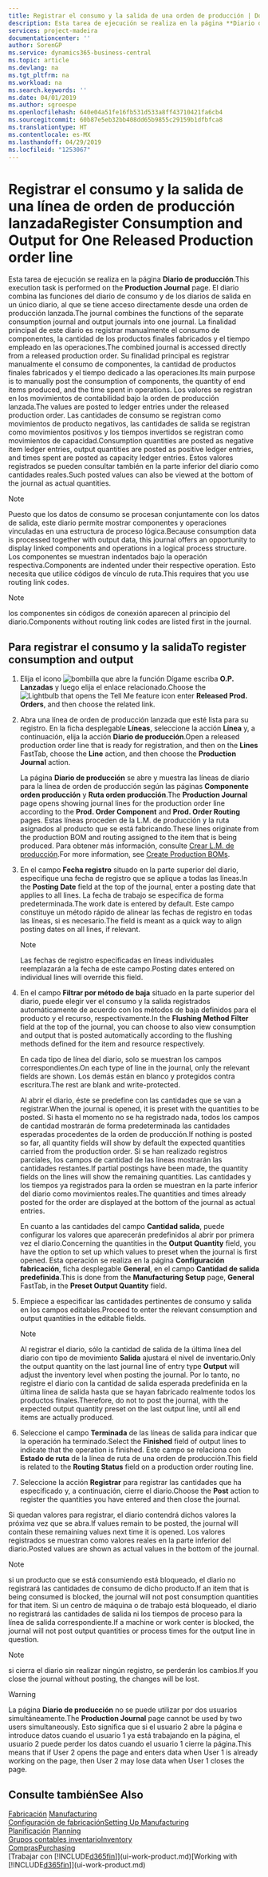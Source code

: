 ```yaml
---
title: Registrar el consumo y la salida de una orden de producción | Documentos de Microsoft
description: Esta tarea de ejecución se realiza en la página **Diario de producción**. El diario combina las funciones del diario de consumo y de los diarios de salida en un único diario, al que se tiene acceso directamente desde una orden de producción lanzada. La finalidad principal de este diario es registrar manualmente el consumo de componentes, la cantidad de los productos finales fabricados y el tiempo empleado en las operaciones. Su finalidad principal es registrar manualmente el consumo de componentes, la cantidad de productos finales fabricados y el tiempo dedicado a las operaciones.
services: project-madeira
documentationcenter: ''
author: SorenGP
ms.service: dynamics365-business-central
ms.topic: article
ms.devlang: na
ms.tgt_pltfrm: na
ms.workload: na
ms.search.keywords: ''
ms.date: 04/01/2019
ms.author: sgroespe
ms.openlocfilehash: 640e04a51fe16fb531d533a8ff43710421fa6cb4
ms.sourcegitcommit: 60b87e5eb32bb408dd65b9855c29159b1dfbfca8
ms.translationtype: HT
ms.contentlocale: es-MX
ms.lasthandoff: 04/29/2019
ms.locfileid: "1253067"
---
```

# <a name="register-consumption-and-output-for-one-released-production-order-line"></a><span data-ttu-id="9ae37-106">Registrar el consumo y la salida de una línea de orden de producción lanzada</span><span class="sxs-lookup"><span data-stu-id="9ae37-106">Register Consumption and Output for One Released Production order line</span></span>
<span data-ttu-id="9ae37-107">Esta tarea de ejecución se realiza en la página **Diario de producción**.</span><span class="sxs-lookup"><span data-stu-id="9ae37-107">This execution task is performed on the **Production Journal** page.</span></span> <span data-ttu-id="9ae37-108">El diario combina las funciones del diario de consumo y de los diarios de salida en un único diario, al que se tiene acceso directamente desde una orden de producción lanzada.</span><span class="sxs-lookup"><span data-stu-id="9ae37-108">The journal combines the functions of the separate consumption journal and output journals into one journal.</span></span> <span data-ttu-id="9ae37-109">La finalidad principal de este diario es registrar manualmente el consumo de componentes, la cantidad de los productos finales fabricados y el tiempo empleado en las operaciones.</span><span class="sxs-lookup"><span data-stu-id="9ae37-109">The combined journal is accessed directly from a released production order.</span></span> <span data-ttu-id="9ae37-110">Su finalidad principal es registrar manualmente el consumo de componentes, la cantidad de productos finales fabricados y el tiempo dedicado a las operaciones.</span><span class="sxs-lookup"><span data-stu-id="9ae37-110">Its main purpose is to manually post the consumption of components, the quantity of end items produced, and the time spent in operations.</span></span> <span data-ttu-id="9ae37-111">Los valores se registran en los movimientos de contabilidad bajo la orden de producción lanzada.</span><span class="sxs-lookup"><span data-stu-id="9ae37-111">The values are posted to ledger entries under the released production order.</span></span> <span data-ttu-id="9ae37-112">Las cantidades de consumo se registran como movimientos de producto negativos, las cantidades de salida se registran como movimientos positivos y los tiempos invertidos se registran como movimientos de capacidad.</span><span class="sxs-lookup"><span data-stu-id="9ae37-112">Consumption quantities are posted as negative item ledger entries, output quantities are posted as positive ledger entries, and times spent are posted as capacity ledger entries.</span></span> <span data-ttu-id="9ae37-113">Estos valores registrados se pueden consultar también en la parte inferior del diario como cantidades reales.</span><span class="sxs-lookup"><span data-stu-id="9ae37-113">Such posted values can also be viewed at the bottom of the journal as actual quantities.</span></span>  

> [!NOTE]  
>  <span data-ttu-id="9ae37-114">Puesto que los datos de consumo se procesan conjuntamente con los datos de salida, este diario permite mostrar componentes y operaciones vinculadas en una estructura de proceso lógica.</span><span class="sxs-lookup"><span data-stu-id="9ae37-114">Because consumption data is processed together with output data, this journal offers an opportunity to display linked components and operations in a logical process structure.</span></span> <span data-ttu-id="9ae37-115">Los componentes se muestran indentados bajo la operación respectiva.</span><span class="sxs-lookup"><span data-stu-id="9ae37-115">Components are indented under their respective operation.</span></span> <span data-ttu-id="9ae37-116">Esto necesita que utilice códigos de vínculo de ruta.</span><span class="sxs-lookup"><span data-stu-id="9ae37-116">This requires that you use routing link codes.</span></span>  

> [!NOTE]  
>  <span data-ttu-id="9ae37-117">los componentes sin códigos de conexión aparecen al principio del diario.</span><span class="sxs-lookup"><span data-stu-id="9ae37-117">Components without routing link codes are listed first in the journal.</span></span>  

## <a name="to-register-consumption-and-output"></a><span data-ttu-id="9ae37-118">Para registrar el consumo y la salida</span><span class="sxs-lookup"><span data-stu-id="9ae37-118">To register consumption and output</span></span>  
1.  <span data-ttu-id="9ae37-119">Elija el icono ![bombilla que abre la función Dígame](media/ui-search/search_small.png "Dígame que desea hacer") escriba **O.P. Lanzadas** y luego elija el enlace relacionado.</span><span class="sxs-lookup"><span data-stu-id="9ae37-119">Choose the ![Lightbulb that opens the Tell Me feature](media/ui-search/search_small.png "Tell me what you want to do") icon enter **Released Prod. Orders**, and then choose the related link.</span></span>  
2.  <span data-ttu-id="9ae37-120">Abra una línea de orden de producción lanzada que esté lista para su registro. En la ficha desplegable **Líneas**, seleccione la acción **Línea** y, a continuación, elija la acción **Diario de producción**.</span><span class="sxs-lookup"><span data-stu-id="9ae37-120">Open a released production order line that is ready for registration, and then on the **Lines** FastTab, choose the **Line** action, and then choose the **Production Journal** action.</span></span>  

    <span data-ttu-id="9ae37-121">La página **Diario de producción** se abre y muestra las líneas de diario para la línea de orden de producción según las páginas **Componente orden producción** y **Ruta orden producción**.</span><span class="sxs-lookup"><span data-stu-id="9ae37-121">The **Production Journal** page opens showing journal lines for the production order line according to the **Prod. Order Component** and **Prod. Order Routing** pages.</span></span> <span data-ttu-id="9ae37-122">Estas líneas proceden de la L.M. de producción y la ruta asignados al producto que se está fabricando.</span><span class="sxs-lookup"><span data-stu-id="9ae37-122">These lines originate from the production BOM and routing assigned to the item that is being produced.</span></span> <span data-ttu-id="9ae37-123">Para obtener más información, consulte [Crear L.M. de producción](production-how-to-create-routings.md).</span><span class="sxs-lookup"><span data-stu-id="9ae37-123">For more information, see [Create Production BOMs](production-how-to-create-routings.md).</span></span>  

3.  <span data-ttu-id="9ae37-124">En el campo **Fecha registro** situado en la parte superior del diario, especifique una fecha de registro que se aplique a todas las líneas.</span><span class="sxs-lookup"><span data-stu-id="9ae37-124">In the **Posting Date** field at the top of the journal, enter a posting date that applies to all lines.</span></span> <span data-ttu-id="9ae37-125">La fecha de trabajo se especifica de forma predeterminada.</span><span class="sxs-lookup"><span data-stu-id="9ae37-125">The work date is entered by default.</span></span> <span data-ttu-id="9ae37-126">Este campo constituye un método rápido de alinear las fechas de registro en todas las líneas, si es necesario.</span><span class="sxs-lookup"><span data-stu-id="9ae37-126">The field is meant as a quick way to align posting dates on all lines, if relevant.</span></span>  

    > [!NOTE]  
    >  <span data-ttu-id="9ae37-127">Las fechas de registro especificadas en líneas individuales reemplazarán a la fecha de este campo.</span><span class="sxs-lookup"><span data-stu-id="9ae37-127">Posting dates entered on individual lines will override this field.</span></span>  

4.  <span data-ttu-id="9ae37-128">En el campo **Filtrar por método de baja** situado en la parte superior del diario, puede elegir ver el consumo y la salida registrados automáticamente de acuerdo con los métodos de baja definidos para el producto y el recurso, respectivamente.</span><span class="sxs-lookup"><span data-stu-id="9ae37-128">In the **Flushing Method Filter** field at the top of the journal, you can choose to also view consumption and output that is posted automatically according to the flushing methods defined for the item and resource respectively.</span></span>  

    <span data-ttu-id="9ae37-129">En cada tipo de línea del diario, solo se muestran los campos correspondientes.</span><span class="sxs-lookup"><span data-stu-id="9ae37-129">On each type of line in the journal, only the relevant fields are shown.</span></span> <span data-ttu-id="9ae37-130">Los demás están en blanco y protegidos contra escritura.</span><span class="sxs-lookup"><span data-stu-id="9ae37-130">The rest are blank and write-protected.</span></span>  

    <span data-ttu-id="9ae37-131">Al abrir el diario, éste se predefine con las cantidades que se van a registrar.</span><span class="sxs-lookup"><span data-stu-id="9ae37-131">When the journal is opened, it is preset with the quantities to be posted.</span></span> <span data-ttu-id="9ae37-132">Si hasta el momento no se ha registrado nada, todos los campos de cantidad mostrarán de forma predeterminada las cantidades esperadas procedentes de la orden de producción.</span><span class="sxs-lookup"><span data-stu-id="9ae37-132">If nothing is posted so far, all quantity fields will show by default the expected quantities carried from the production order.</span></span> <span data-ttu-id="9ae37-133">Si se han realizado registros parciales, los campos de cantidad de las líneas mostrarán las cantidades restantes.</span><span class="sxs-lookup"><span data-stu-id="9ae37-133">If partial postings have been made, the quantity fields on the lines will show the remaining quantities.</span></span> <span data-ttu-id="9ae37-134">Las cantidades y los tiempos ya registrados para la orden se muestran en la parte inferior del diario como movimientos reales.</span><span class="sxs-lookup"><span data-stu-id="9ae37-134">The quantities and times already posted for the order are displayed at the bottom of the journal as actual entries.</span></span>  

    <span data-ttu-id="9ae37-135">En cuanto a las cantidades del campo **Cantidad salida**, puede configurar los valores que aparecerán predefinidos al abrir por primera vez el diario.</span><span class="sxs-lookup"><span data-stu-id="9ae37-135">Concerning the quantities in the **Output Quantity** field, you have the option to set up which values to preset when the journal is first opened.</span></span> <span data-ttu-id="9ae37-136">Esta operación se realiza en la página **Configuración fabricación**, ficha desplegable **General**, en el campo **Cantidad de salida predefinida**.</span><span class="sxs-lookup"><span data-stu-id="9ae37-136">This is done from the **Manufacturing Setup** page, **General** FastTab, in the **Preset Output Quantity** field.</span></span>

5.  <span data-ttu-id="9ae37-137">Empiece a especificar las cantidades pertinentes de consumo y salida en los campos editables.</span><span class="sxs-lookup"><span data-stu-id="9ae37-137">Proceed to enter the relevant consumption and output quantities in the editable fields.</span></span>  

    > [!NOTE]  
    >  <span data-ttu-id="9ae37-138">Al registrar el diario, sólo la cantidad de salida de la última línea del diario con tipo de movimiento **Salida** ajustará el nivel de inventario.</span><span class="sxs-lookup"><span data-stu-id="9ae37-138">Only the output quantity on the last journal line of entry type **Output** will adjust the inventory level when posting the journal.</span></span> <span data-ttu-id="9ae37-139">Por lo tanto, no registre el diario con la cantidad de salida esperada predefinida en la última línea de salida hasta que se hayan fabricado realmente todos los productos finales.</span><span class="sxs-lookup"><span data-stu-id="9ae37-139">Therefore, do not to post the journal, with the expected output quantity preset on the last output line, until all end items are actually produced.</span></span>  

6.  <span data-ttu-id="9ae37-140">Seleccione el campo **Terminada** de las líneas de salida para indicar que la operación ha terminado.</span><span class="sxs-lookup"><span data-stu-id="9ae37-140">Select the **Finished** field of output lines to indicate that the operation is finished.</span></span> <span data-ttu-id="9ae37-141">Este campo se relaciona con **Estado de ruta** de la línea de ruta de una orden de producción.</span><span class="sxs-lookup"><span data-stu-id="9ae37-141">This field is related to the **Routing Status** field on a production order routing line.</span></span>  
7.  <span data-ttu-id="9ae37-142">Seleccione la acción **Registrar** para registrar las cantidades que ha especificado y, a continuación, cierre el diario.</span><span class="sxs-lookup"><span data-stu-id="9ae37-142">Choose the **Post** action to register the quantities you have entered and then close the journal.</span></span>  

<span data-ttu-id="9ae37-143">Si quedan valores para registrar, el diario contendrá dichos valores la próxima vez que se abra.</span><span class="sxs-lookup"><span data-stu-id="9ae37-143">If values remain to be posted, the journal will contain these remaining values next time it is opened.</span></span> <span data-ttu-id="9ae37-144">Los valores registrados se muestran como valores reales en la parte inferior del diario.</span><span class="sxs-lookup"><span data-stu-id="9ae37-144">Posted values are shown as actual values in the bottom of the journal.</span></span>  

> [!NOTE]  
>  <span data-ttu-id="9ae37-145"> si un producto que se está consumiendo está bloqueado, el diario no registrará las cantidades de consumo de dicho producto.</span><span class="sxs-lookup"><span data-stu-id="9ae37-145">If an item that is being consumed is blocked, the journal will not post consumption quantities for that item.</span></span> <span data-ttu-id="9ae37-146">Si un centro de máquina o de trabajo está bloqueado, el diario no registrará las cantidades de salida ni los tiempos de proceso para la línea de salida correspondiente.</span><span class="sxs-lookup"><span data-stu-id="9ae37-146">If a machine or work center is blocked, the journal will not post output quantities or process times for the output line in question.</span></span>  

> [!NOTE]  
>  <span data-ttu-id="9ae37-147">si cierra el diario sin realizar ningún registro, se perderán los cambios.</span><span class="sxs-lookup"><span data-stu-id="9ae37-147">If you close the journal without posting, the changes will be lost.</span></span>  

> [!WARNING]  
>  <span data-ttu-id="9ae37-148">La página **Diario de producción** no se puede utilizar por dos usuarios simultáneamente.</span><span class="sxs-lookup"><span data-stu-id="9ae37-148">The **Production Journal** page cannot be used by two users simultaneously.</span></span> <span data-ttu-id="9ae37-149">Esto significa que si el usuario 2 abre la página e introduce datos cuando el usuario 1 ya está trabajando en la página, el usuario 2 puede perder los datos cuando el usuario 1 cierre la página.</span><span class="sxs-lookup"><span data-stu-id="9ae37-149">This means that if User 2 opens the page and enters data when User 1 is already working on the page, then User 2 may lose data when User 1 closes the page.</span></span>  

## <a name="see-also"></a><span data-ttu-id="9ae37-150">Consulte también</span><span class="sxs-lookup"><span data-stu-id="9ae37-150">See Also</span></span>  
<span data-ttu-id="9ae37-151">[Fabricación](production-manage-manufacturing.md)  </span><span class="sxs-lookup"><span data-stu-id="9ae37-151">[Manufacturing](production-manage-manufacturing.md)  </span></span>  
[<span data-ttu-id="9ae37-152">Configuración de fabricación</span><span class="sxs-lookup"><span data-stu-id="9ae37-152">Setting Up Manufacturing</span></span>](production-configure-production-processes.md)  
<span data-ttu-id="9ae37-153">[Planificación](production-planning.md)    </span><span class="sxs-lookup"><span data-stu-id="9ae37-153">[Planning](production-planning.md)    </span></span>  
[<span data-ttu-id="9ae37-154">Grupos contables inventario</span><span class="sxs-lookup"><span data-stu-id="9ae37-154">Inventory</span></span>](inventory-manage-inventory.md)  
[<span data-ttu-id="9ae37-155">Compras</span><span class="sxs-lookup"><span data-stu-id="9ae37-155">Purchasing</span></span>](purchasing-manage-purchasing.md)  
<span data-ttu-id="9ae37-156">[Trabajar con [!INCLUDE[d365fin](includes/d365fin_md.md)]](ui-work-product.md)</span><span class="sxs-lookup"><span data-stu-id="9ae37-156">[Working with [!INCLUDE[d365fin](includes/d365fin_md.md)]](ui-work-product.md)</span></span>
